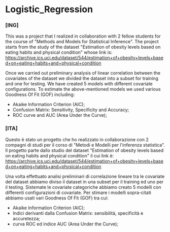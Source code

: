 # Logistic_Regression

### [ING]

This was a project that I realized in collaboration with 2 fellow students for the course of "Methods and Models for Statistical Inference". 
The project starts from the study of the dataset "Estimation of obesity levels based on eating habits and physical condition" whose link is:
https://archive.ics.uci.edu/dataset/544/estimation+of+obesity+levels+based+on+eating+habits+and+physical+condition <br/>

Once we carried out preliminary analysis of linear correlation between the covariates of the dataset we divided the dataset into a subset for training and one for testing. 
We have created 5 models with different covariate configurations.
To estimate the above-mentioned models we used various Goodness Of Fit (GOF) including:
- Akaike Information Criterion (AIC);
- Confusion Matrix: Sensitivity, Specificity and Accuracy;
- ROC curve and AUC (Area Under the Curve);

### [ITA]
Questo è stato un progetto che ho realizzato in collaborazione con 2 compagni di studi per il corso di "Metodi e Modelli per l'inferenza statistica". 
Il progetto parte dallo studio del dataset "Estimation of obesity levels based on eating habits and physical condition" il cui link è:
https://archive.ics.uci.edu/dataset/544/estimation+of+obesity+levels+based+on+eating+habits+and+physical+condition <br/>

Una volta effettuato analisi preliminari di correlazione lineare tra le covariate del dataset abbiamo diviso il dataset in una subset per il training ed uno per il testing. 
Sistemate le covariate categoriche abbiamo creato 5 modelli con differenti configurazioni di covariate. 
Per stimare i modelli sopra-citati abbiamo usati vari Goodness Of Fit (GOF) tra cui: 
- Akaike Information Criterion (AIC);
- Indici derivanti dalla Confusion Matrix: sensibilità, specificità e accuretezza;
- curva ROC ed indice AUC (Area Under the Curve);

